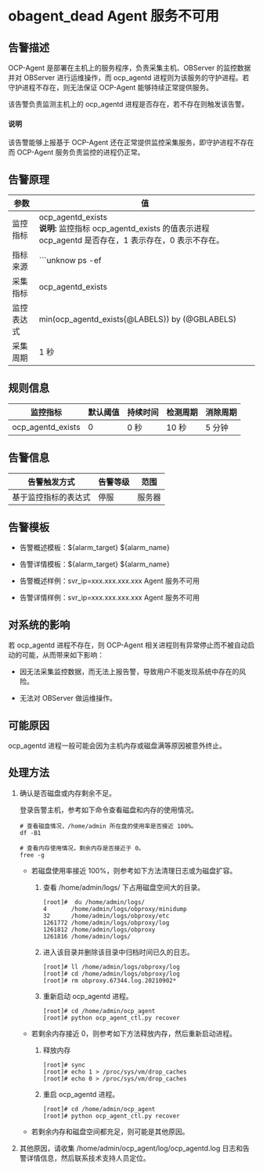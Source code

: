 obagent_dead Agent 服务不可用 
=============================================



告警描述 
-------------------------

OCP-Agent 是部署在主机上的服务程序，负责采集主机、OBServer 的监控数据并对 OBServer 进行运维操作，而 ocp_agentd 进程则为该服务的守护进程。若守护进程不存在，则无法保证 OCP-Agent 能够持续正常提供服务。

该告警负责监测主机上的 ocp_agentd 进程是否存在，若不存在则触发该告警。


<main id="notice" type='explain'><h4>说明</h4><p>该告警能够上报基于 OCP-Agent 还在正常提供监控采集服务，即守护进程不存在而 OCP-Agent 服务负责监控的进程仍正常。</p></main>



告警原理 
-------------------------



|  参数   |                                                            值                                                            |
|-------|-------------------------------------------------------------------------------------------------------------------------|
| 监控指标  | ocp_agentd_exists <br>**说明:** 监控指标 ocp_agentd_exists 的值表示进程 ocp_agentd 是否存在，1 表示存在，0 表示不存在。 |
| 指标来源  | ```unknow ps -ef|grep -w ocp_agentd|grep -v grep|wc -l ```                                      |
| 采集指标  | ocp_agentd_exists                                                                                                       |
| 监控表达式 | min(ocp_agentd_exists{@LABELS}) by (@GBLABELS)                                                                          |
| 采集周期  | 1 秒                                                                                                                     |



规则信息 
-------------------------



|       监控指标        | 默认阈值 | 持续时间 | 检测周期 | 消除周期 |
|-------------------|------|------|------|------|
| ocp_agentd_exists | 0    | 0 秒  | 10 秒 | 5 分钟 |



告警信息 
-------------------------



|   告警触发方式   | 告警等级 | 范围  |
|------------|------|-----|
| 基于监控指标的表达式 | 停服   | 服务器 |



告警模板 
-------------------------

* 告警概述模板：${alarm_target} ${alarm_name}

  

* 告警详情模板：${alarm_target} ${alarm_name}

  

* 告警概述样例：svr_ip=xxx.xxx.xxx.xxx Agent 服务不可用

  

* 告警详情样例：svr_ip=xxx.xxx.xxx.xxx Agent 服务不可用

  




对系统的影响 
---------------------------

若 ocp_agentd 进程不存在，则 OCP-Agent 相关进程则有异常停止而不被自动启动的可能，从而带来如下影响：

* 因无法采集监控数据，而无法上报告警，导致用户不能发现系统中存在的风险。

  

* 无法对 OBServer 做运维操作。

  




可能原因 
-------------------------

ocp_agentd 进程一般可能会因为主机内存或磁盘满等原因被意外终止。

处理方法 
-------------------------

1. 确认是否磁盘或内存剩余不足。

   登录告警主机，参考如下命令查看磁盘和内存的使用情况。

   ```unknow
   # 查看磁盘情况，/home/admin 所在盘的使用率是否接近 100%。
   df -B1
   
   # 查看内存使用情况，剩余内存是否接近于 0。
   free -g
   ```

   
   * 若磁盘使用率接近 100%，则参考如下方法清理日志或为磁盘扩容。

     1. 查看 /home/admin/logs/ 下占用磁盘空间大的目录。

        ```unknow
        [root]#  du /home/admin/logs/
        4       /home/admin/logs/obproxy/minidump
        32      /home/admin/logs/obproxy/etc
        1261772 /home/admin/logs/obproxy/log
        1261812 /home/admin/logs/obproxy
        1261816 /home/admin/logs/
        ```

        
     
     2. 进入该目录并删除该目录中归档时间已久的日志。

        ```unknow
        [root]# ll /home/admin/logs/obproxy/log
        [root]# cd /home/admin/logs/obproxy/log
        [root]# rm obproxy.67344.log.20210902*
        ```

        
     
     3. 重新启动 ocp_agentd 进程。

        ```unknow
        [root]# cd /home/admin/ocp_agent
        [root]# python ocp_agent_ctl.py recover
        ```

        
     

     
   
   * 若剩余内存接近 0，则参考如下方法释放内存，然后重新启动进程。

     1. 释放内存

        ```unknow
        [root]# sync
        [root]# echo 1 > /proc/sys/vm/drop_caches
        [root]# echo 0 > /proc/sys/vm/drop_caches
        ```

        
     
     2. 重启 ocp_agentd 进程。

        ```unknow
        [root]# cd /home/admin/ocp_agent
        [root]# python ocp_agent_ctl.py recover
        ```

        
     

     
   
   * 若剩余内存和磁盘空间都充足，则可能是其他原因。

     
   

   

2. 其他原因，请收集 /home/admin/ocp_agent/log/ocp_agentd.log 日志和告警详情信息，然后联系技术支持人员定位。

   



